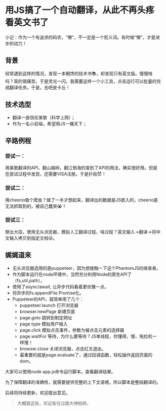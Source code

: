 # 用JS搞了一个自动翻译，从此不再头疼看英文书了

小记：作为一个有追求的码农，“懒”，不一定是一个贬义词。有时候“懒”，才是进步的动力！
 
 ## 背景
 经常遇到这样的情况，发现一本眼馋的技术书📚，却发现只有英文版。慢慢啃吗？真的很痛苦。于是灵光一闪，我需要这样一个小工具，点击运行可以批量的完成翻译任务。于是，去吧皮卡丘！
 
 ## 技术选型
 - 翻译一直信任某歌（科学上网）；
 - 作为一名小前端，希望用JS一桶天下；
 
 ## 辛路例程
 ### 尝试一：
 用某歌翻译的API，翻山越岭，翻江倒海的查到了API的用法，确实很好用。但是在尝试过程中发现，还需要VISA注册。于是扑街😈！
 ### 尝试二：
 用cheerio做个爬虫？做了一半才想起来，翻译出的数据是JS嵌入的，cheerio是无法抓取到的，被自己蠢哭😭！
 ### 尝试三：
 祭出大招，使用无头浏览器，模拟人工翻译过程，啥过程？英文输入->翻译->将中文输入拷贝到指定文档😝。
 
 ## 娓娓道来
 - 无头浏览器选用的是puppeteer，因为想接触一下这个PhantomJS的继承者。
 - 作为脚本运行在node环境中，当然充分利用Node的原生API了（fs,util,path）。
 - 使用了async/await, 让异步代码看着更优雅一点。
 - 将异步的fs.appendFile Promise化。
 - Puppeteer的API，就简单用了几个：
    - puppeteer.launch 打开浏览器
    - browser.newPage 新建页面
    - page.goto 跳转到制定网址
    - page.type 模拟用户输入
    - page.click 模拟点击事件，参数为被点击元素的选择器
    - page.waitFor 等待，为什么要等待？JS单线程，你懂得，慢，拖拉机一样慢！
    - browser.close 关闭浏览器，点击红叉退出。
    - 最重要的就是page.evaluate了，通过回调函数，轻松操作返回页面的dom。
   
大家可以使用node app.js命令运行脚本。查看翻译结果。

为了保障翻译的准确性，就需要提供完整的上下文语境，所以脚本是整段翻译的。

后续将持续更新，欢迎提出意见。

> 大概就这些，欢迎各位过路大神拍砖。
